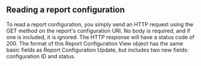 <h2>Reading a report configuration</h2>
To read a report configuration, you simply send an HTTP request using the GET method on the report's configuration URI. No body is required, and if one is included, it is ignored.  
The HTTP response will have a status code of 200.  
The format of this Report Configuration View object has the same basic fields as Report Configuration Update, but includes two new fields: configuration ID and status.  

